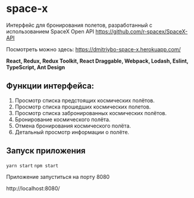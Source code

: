 # space-x

Интерфейс для бронирования полетов, разработанный с использованием SpaceX Open API
https://github.com/r-spacex/SpaceX-API

Посмотреть можно здесь:
https://dmitriybo-space-x.herokuapp.com/

**React, Redux, Redux Toolkit, React Draggable, Webpack, Lodash, Eslint, TypeScript, Ant Design**

## Функции интерфейса:

1. Просмотр списка предстоящих космических полётов.
2. Просмотр списка прошедших космических полетов.
3. Просмотр списка забронированных космических полётов.
4. Бронирование космического полёта.
5. Отмена бронирования космического полёта.
6. Детальный просмотр информации о полёте.

## Запуск приложения
`yarn start`
`npm start`

Приложение запуститься на порту 8080

http://localhost:8080/
